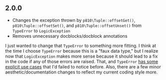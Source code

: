 ## 2.0.0
- Changes the exception thrown by `p810\Tuple::offsetGet()`, `p810\Tuple::offsetSet()`, and `p810\Tuple::offsetUnset()` from `TypeError` to `LogicException`
- Removes unnecessary docblocks/docblock annotations

I just wanted to change that `TypeError` to something more fitting. I think at the time I choose `TypeError` because this is a "faux data type," but I realize now that `LogicException` makes more sense because it should lead to a fix in the code if any of those errors are raised. That, and `TypeError` [has some explicit use cases](https://www.php.net/manual/en/class.typeerror.php) that I'd failed to notice before. Also, there are a few minor aesthetic/documentation changes to reflect my current coding style more.

